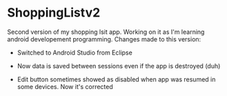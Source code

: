 # ShoppingListv2
Second version of my shopping lsit app. 
Working on it as I'm learning android developement programming.
Changes made to this version:

- Switched to Android Studio from Eclipse

- Now data is saved between sessions even if the app is destroyed (duh)

- Edit button sometimes showed as disabled when app was resumed in some devices. Now it's corrected
